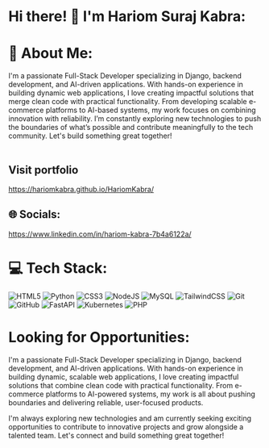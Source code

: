# Hi there! 👋 I'm Hariom Suraj Kabra:

# 💫 About Me:

I'm a passionate Full-Stack Developer specializing in Django, backend development, and AI-driven applications. With hands-on experience in building dynamic web applications, I love creating impactful solutions that merge clean code with practical functionality. From developing scalable e-commerce platforms to AI-based systems, my work focuses on combining innovation with reliability. I’m constantly exploring new technologies to push the boundaries of what’s possible and contribute meaningfully to the tech community. Let's build something great together!<br><br>

## Visit portfolio
https://hariomkabra.github.io/HariomKabra/

## 🌐 Socials:
https://www.linkedin.com/in/hariom-kabra-7b4a6122a/

# 💻 Tech Stack:
![HTML5](https://img.shields.io/badge/html5-%23E34F26.svg?style=for-the-badge&logo=html5&logoColor=white) ![Python](https://img.shields.io/badge/python-3670A0?style=for-the-badge&logo=python&logoColor=ffdd54) ![CSS3](https://img.shields.io/badge/css3-%231572B6.svg?style=for-the-badge&logo=css3&logoColor=white) ![NodeJS](https://img.shields.io/badge/node.js-6DA55F?style=for-the-badge&logo=node.js&logoColor=white) ![MySQL](https://img.shields.io/badge/mysql-4479A1.svg?style=for-the-badge&logo=mysql&logoColor=white) ![TailwindCSS](https://img.shields.io/badge/tailwindcss-%2338B2AC.svg?style=for-the-badge&logo=tailwind-css&logoColor=white) ![Git](https://img.shields.io/badge/git-%23F05033.svg?style=for-the-badge&logo=git&logoColor=white) ![GitHub](https://img.shields.io/badge/github-%23121011.svg?style=for-the-badge&logo=github&logoColor=white) ![FastAPI](https://img.shields.io/badge/FastAPI-005571?style=for-the-badge&logo=fastapi) ![Kubernetes](https://img.shields.io/badge/kubernetes-%23326ce5.svg?style=for-the-badge&logo=kubernetes&logoColor=white) ![PHP](https://img.shields.io/badge/php-%23777BB4.svg?style=for-the-badge&logo=php&logoColor=white)

# Looking for Opportunities:
I'm a passionate Full-Stack Developer specializing in Django, backend development, and AI-driven applications. With hands-on experience in building dynamic, scalable web applications, I love creating impactful solutions that combine clean code with practical functionality. From e-commerce platforms to AI-powered systems, my work is all about pushing boundaries and delivering reliable, user-focused products.

I'm always exploring new technologies and am currently seeking exciting opportunities to contribute to innovative projects and grow alongside a talented team. Let's connect and build something great together!


